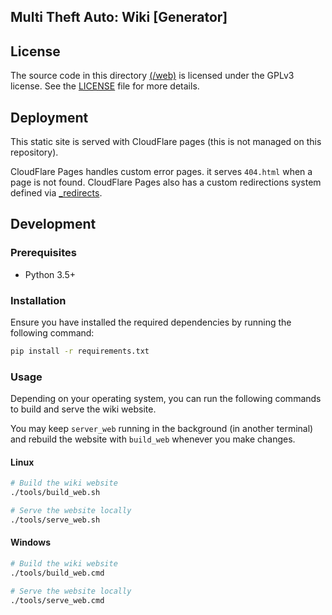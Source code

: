 ## Multi Theft Auto: Wiki [Generator]

## License

The source code in this directory [(/web)](/web) is licensed under the GPLv3 license. See the [LICENSE](./LICENSE) file for more details.

## Deployment

This static site is served with CloudFlare pages (this is not managed on this repository).

CloudFlare Pages handles custom error pages. it serves `404.html` when a page is not found. CloudFlare Pages also has a custom redirections system defined via [_redirects](./resources/_redirects).

## Development

### Prerequisites

- Python 3.5+

### Installation

Ensure you have installed the required dependencies by running the following command:

```bash
pip install -r requirements.txt
```

### Usage

Depending on your operating system, you can run the following commands to build and serve the wiki website.

You may keep `server_web` running in the background (in another terminal) and rebuild the website with `build_web` whenever you make changes.

#### Linux

```bash
# Build the wiki website
./tools/build_web.sh

# Serve the website locally
./tools/serve_web.sh
```

#### Windows

```bash
# Build the wiki website
./tools/build_web.cmd

# Serve the website locally
./tools/serve_web.cmd
```
